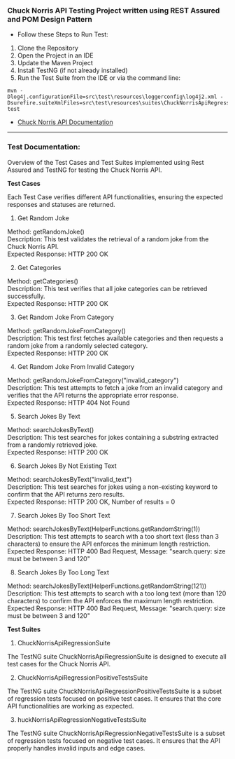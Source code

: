 <h3>Chuck Norris API Testing Project written using REST Assured and POM Design Pattern</h3>  
  
* Follow these Steps to Run Test:  
  
1) Clone the Repository  
2) Open the Project in an IDE  
3) Update the Maven Project  
4) Install TestNG (if not already installed)  
5) Run the Test Suite from the IDE or via the command line:  
```
mvn -Dlog4j.configurationFile=src\test\resources\loggerconfig\log4j2.xml -Dsurefire.suiteXmlFiles=src\test\resources\suites\ChuckNorrisApiRegressionSuite.xml test
```
  
* [Chuck Norris API Documentation](https://api.chucknorris.io/)
  
---
      
    
<h3>Test Documentation:</h3>

Overview of the Test Cases and Test Suites implemented using Rest Assured and TestNG for testing the Chuck Norris API.  
  
<b>Test Cases</b>  

Each Test Case verifies different API functionalities, ensuring the expected responses and statuses are returned.  
  
1. Get Random Joke

Method: getRandomJoke()  
Description: This test validates the retrieval of a random joke from the Chuck Norris API.  
Expected Response: HTTP 200 OK    
  
2. Get Categories  
  
Method: getCategories()  
Description: This test verifies that all joke categories can be retrieved successfully.  
Expected Response: HTTP 200 OK    
  
3. Get Random Joke From Category  
  
Method: getRandomJokeFromCategory()  
Description: This test first fetches available categories and then requests a random joke from a randomly selected category.  
Expected Response: HTTP 200 OK  
  
4. Get Random Joke From Invalid Category  
  
Method: getRandomJokeFromCategory("invalid_category")  
Description: This test attempts to fetch a joke from an invalid category and verifies that the API returns the appropriate error response.  
Expected Response: HTTP 404 Not Found   
  
5. Search Jokes By Text  
  
Method: searchJokesByText()  
Description: This test searches for jokes containing a substring extracted from a randomly retrieved joke.  
Expected Response: HTTP 200 OK  
  
6. Search Jokes By Not Existing Text  
  
Method: searchJokesByText("invalid_text")  
Description: This test searches for jokes using a non-existing keyword to confirm that the API returns zero results.  
Expected Response: HTTP 200 OK, Number of results = 0  
  
7. Search Jokes By Too Short Text  
  
Method: searchJokesByText(HelperFunctions.getRandomString(1))  
Description: This test attempts to search with a too short text (less than 3 characters) to ensure the API enforces the minimum length restriction.  
Expected Response: HTTP 400 Bad Request, Message: "search.query: size must be between 3 and 120"   
  
8. Search Jokes By Too Long Text  
  
Method: searchJokesByText(HelperFunctions.getRandomString(121))  
Description: This test attempts to search with a too long text (more than 120 characters) to confirm the API enforces the maximum length restriction.  
Expected Response: HTTP 400 Bad Request, Message: "search.query: size must be between 3 and 120"  

  
<b>Test Suites</b>

1. ChuckNorrisApiRegressionSuite

The TestNG suite ChuckNorrisApiRegressionSuite is designed to execute all test cases for the Chuck Norris API.

2. ChuckNorrisApiRegressionPositiveTestsSuite

The TestNG suite ChuckNorrisApiRegressionPositiveTestsSuite is a subset of regression tests focused on positive test cases. It ensures that the core API functionalities are working as expected.  

3. huckNorrisApiRegressionNegativeTestsSuite
  
The TestNG suite ChuckNorrisApiRegressionNegativeTestsSuite is a subset of regression tests focused on negative test cases. It ensures that the API properly handles invalid inputs and edge cases.
